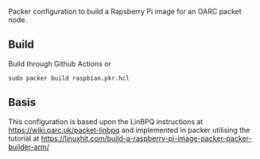 Packer configuration to build a Rapsberry Pi image for an OARC packet node.

## Build

Build through Github Actions or

    sudo packer build raspbian.pkr.hcl

## Basis

This configuration is based upon the LinBPQ instructions at https://wiki.oarc.uk/packet-linbpq
and implemented in packer utilising the tutorial at
https://linuxhit.com/build-a-raspberry-pi-image-packer-packer-builder-arm/
